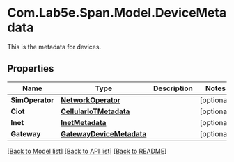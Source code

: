 # Com.Lab5e.Span.Model.DeviceMetadata
This is the metadata for devices.

## Properties

Name | Type | Description | Notes
------------ | ------------- | ------------- | -------------
**SimOperator** | [**NetworkOperator**](NetworkOperator.md) |  | [optional] 
**Ciot** | [**CellularIoTMetadata**](CellularIoTMetadata.md) |  | [optional] 
**Inet** | [**InetMetadata**](InetMetadata.md) |  | [optional] 
**Gateway** | [**GatewayDeviceMetadata**](GatewayDeviceMetadata.md) |  | [optional] 

[[Back to Model list]](../README.md#documentation-for-models) [[Back to API list]](../README.md#documentation-for-api-endpoints) [[Back to README]](../README.md)

